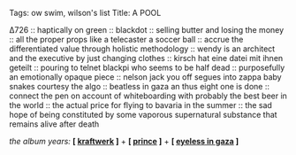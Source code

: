 Tags: ow swim, wilson's list
Title: A POOL
  
∆726 :: haptically on green :: blackdot :: selling butter and losing the money :: all the proper props like a telecaster a soccer ball :: accrue the differentiated value through holistic methodology :: wendy is an architect and the executive by just changing clothes :: kirsch hat eine datei mit ihnen geteilt :: pouring to telnet blackpi who seems to be half dead :: purposefully an emotionally opaque piece :: nelson jack you off segues into zappa baby snakes courtesy the algo :: beatless in gaza an thus eight one is done :: connect the pen on account of whiteboarding with probably the best beer in the world :: the actual price for flying to bavaria in the summer :: the sad hope of being constituted by some vaporous supernatural substance that remains alive after death
  
_the album years:_ **[ [kraftwerk](https://rateyourmusic.com/release/album/kraftwerk/computer_world/) ]** + **[ [prince](https://rateyourmusic.com/release/album/prince/controversy/) ]** + **[ [eyeless in gaza](https://rateyourmusic.com/release/album/eyeless-in-gaza/caught-in-flux/) ]**
